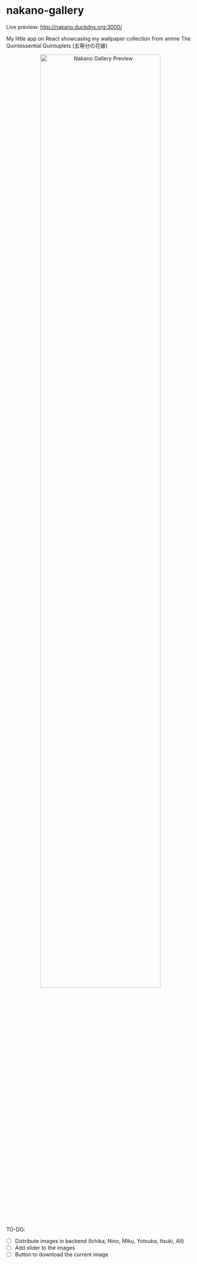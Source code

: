 # nakano-gallery
Live preview: http://nakano.duckdns.org:3000/

My little app on React showcasing my wallpaper collection from anime The Quintessential Quintuplets (五等分の花嫁)
<p align="center">
  <img src="https://i.ibb.co/Ks35P48/2024-02-21-14-00-20-React-App-Mozilla-Firefox.png" alt="Nakano Gallery Preview" style="width: 80%;">
</p>

TO-DO:

- [ ] Distribute images in backend (Ichika, Nino, Miku, Yotsuba, Itsuki, All)
- [ ] Add slider to the images
- [ ] Button to download the current image 
